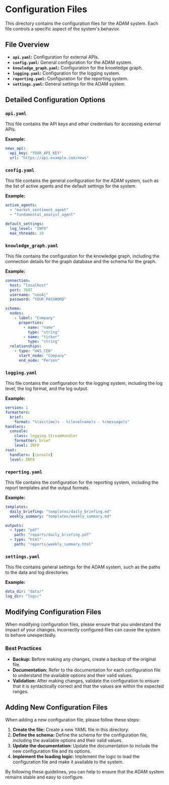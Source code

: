 # Configuration Files

This directory contains the configuration files for the ADAM system. Each file controls a specific aspect of the system's behavior.

## File Overview

*   **`api.yaml`:** Configuration for external APIs.
*   **`config.yaml`:** General configuration for the ADAM system.
*   **`knowledge_graph.yaml`:** Configuration for the knowledge graph.
*   **`logging.yaml`:** Configuration for the logging system.
*   **`reporting.yaml`:** Configuration for the reporting system.
*   **`settings.yaml`:** General settings for the ADAM system.

## Detailed Configuration Options

### `api.yaml`

This file contains the API keys and other credentials for accessing external APIs.

**Example:**

```yaml
news_api:
  api_key: "YOUR_API_KEY"
  url: "https://api.example.com/news"
```

### `config.yaml`

This file contains the general configuration for the ADAM system, such as the list of active agents and the default settings for the system.

**Example:**

```yaml
active_agents:
  - "market_sentiment_agent"
  - "fundamental_analyst_agent"

default_settings:
  log_level: "INFO"
  max_threads: 10
```

### `knowledge_graph.yaml`

This file contains the configuration for the knowledge graph, including the connection details for the graph database and the schema for the graph.

**Example:**

```yaml
connection:
  host: "localhost"
  port: 7687
  username: "neo4j"
  password: "YOUR_PASSWORD"

schema:
  nodes:
    - label: "Company"
      properties:
        - name: "name"
          type: "string"
        - name: "ticker"
          type: "string"
  relationships:
    - type: "HAS_CEO"
      start_node: "Company"
      end_node: "Person"
```

### `logging.yaml`

This file contains the configuration for the logging system, including the log level, the log format, and the log output.

**Example:**

```yaml
version: 1
formatters:
  brief:
    format: "%(asctime)s - %(levelname)s - %(message)s"
handlers:
  console:
    class: logging.StreamHandler
    formatter: brief
    level: INFO
root:
  handlers: [console]
  level: INFO
```

### `reporting.yaml`

This file contains the configuration for the reporting system, including the report templates and the output formats.

**Example:**

```yaml
templates:
  daily_briefing: "templates/daily_briefing.md"
  weekly_summary: "templates/weekly_summary.md"

outputs:
  - type: "pdf"
    path: "reports/daily_briefing.pdf"
  - type: "html"
    path: "reports/weekly_summary.html"
```

### `settings.yaml`

This file contains general settings for the ADAM system, such as the paths to the data and log directories.

**Example:**

```yaml
data_dir: "data/"
log_dir: "logs/"
```

## Modifying Configuration Files

When modifying configuration files, please ensure that you understand the impact of your changes. Incorrectly configured files can cause the system to behave unexpectedly.

### Best Practices

*   **Backup:** Before making any changes, create a backup of the original file.
*   **Documentation:** Refer to the documentation for each configuration file to understand the available options and their valid values.
*   **Validation:** After making changes, validate the configuration to ensure that it is syntactically correct and that the values are within the expected ranges.

## Adding New Configuration Files

When adding a new configuration file, please follow these steps:

1.  **Create the file:** Create a new YAML file in this directory.
2.  **Define the schema:** Define the schema for the configuration file, including the available options and their valid values.
3.  **Update the documentation:** Update the documentation to include the new configuration file and its options.
4.  **Implement the loading logic:** Implement the logic to load the configuration file and make it available to the system.

By following these guidelines, you can help to ensure that the ADAM system remains stable and easy to configure.
